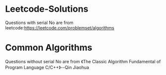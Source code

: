 # Leetcode-Solutions
Questions with serial No are from leetcode:https://leetcode.com/problemset/algorithms

# Common Algorithms
Questions without serial No are from 《The Classic Algorithm Fundamental of Program Language C/C++》--Qin Jiaohua



